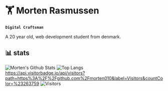 # 🏋️ Morten Rasmussen

**`Digital Craftsman`**

A 20 year old, web development student from denmark.

## 📊 stats
![Morten's Github Stats](https://github-readme-stats.vercel.app/api?username=morten010&show_icons=true&theme=codeSTACKr)
![Top Langs](https://github-readme-stats.vercel.app/api/top-langs/?username=morten010&layout=compact&theme=codeSTACKr)
https://api.visitorbadge.io/api/visitors?path=https%3A%2F%2Fgithub.com%2Fmorten010&label=Visitors&countColor=%23263759
![Visitors](https://api.visitorbadge.io/api/visitors?path=https%3A%2F%2Fgithub.com%2Fmorten010&label=Visitors&countColor=%23263759)
